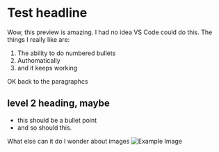 # Test headline

Wow, this preview is amazing. I had no idea VS Code could do this. The things I really like are:
1. The ability to do numbered bullets
1. Authomatically
1. and it keeps working

OK back to the paragraphcs
## level 2 heading, maybe
- this should be a bullet point
- and so should this.

What else can it do
I wonder about images
![Example Image](https://apply.knowinnovation.com/aiandethics/images/banner.jpg)
